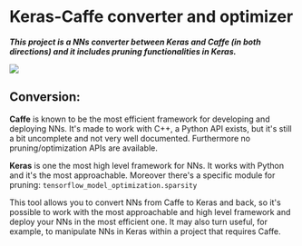 # Keras-Caffe converter and optimizer
***This project is a NNs converter between Keras and Caffe (in both directions) and it includes pruning functionalities in Keras.***

![](https://images.exxactcorp.com/CMS/landing-page/resource-center/supported-software/logo/Deep-Learning/caffe.png)

## Conversion:
**Caffe** is known to be the most efficient framework for developing and deploying NNs. It's made to work with C++, a Python API exists, but it's still a bit uncomplete and not very well documented. Furthermore no pruning/optimization APIs are available.

**Keras** is one the most high level framework for NNs. It works with Python and it's the most approachable. Moreover there's a specific module for pruning: ```tensorflow_model_optimization.sparsity```

This tool allows you to convert NNs from Caffe to Keras and back, so it's possible to work with the most approachable and high level framework and deploy your NNs in the most efficient one. It may also turn useful, for example, to manipulate NNs in Keras within a project that requires Caffe.